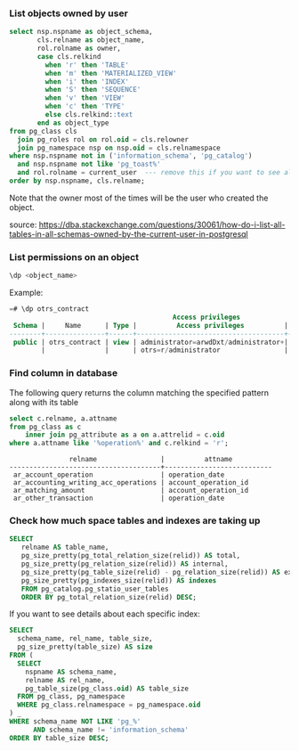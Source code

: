 ### List objects owned by user

```sql
select nsp.nspname as object_schema,
       cls.relname as object_name, 
       rol.rolname as owner, 
       case cls.relkind
         when 'r' then 'TABLE'
         when 'm' then 'MATERIALIZED_VIEW'
         when 'i' then 'INDEX'
         when 'S' then 'SEQUENCE'
         when 'v' then 'VIEW'
         when 'c' then 'TYPE'
         else cls.relkind::text
       end as object_type
from pg_class cls
  join pg_roles rol on rol.oid = cls.relowner
  join pg_namespace nsp on nsp.oid = cls.relnamespace
where nsp.nspname not in ('information_schema', 'pg_catalog')
  and nsp.nspname not like 'pg_toast%'
  and rol.rolname = current_user  --- remove this if you want to see all objects
order by nsp.nspname, cls.relname;
```

Note that the owner most of the times will be the user who created the object. 

source: https://dba.stackexchange.com/questions/30061/how-do-i-list-all-tables-in-all-schemas-owned-by-the-current-user-in-postgresql

### List permissions on an object

```sql
\dp <object_name>
```

Example:

```sql
=# \dp otrs_contract
                                         Access privileges
 Schema |     Name      | Type |          Access privileges          | Column privileges | Policies
--------+---------------+------+-------------------------------------+-------------------+----------
 public | otrs_contract | view | administrator=arwdDxt/administrator+|                   |
        |               |      | otrs=r/administrator                |                   |
```

### Find column in database

The following query returns the column matching the specified pattern along with its table

```sql
select c.relname, a.attname
from pg_class as c
    inner join pg_attribute as a on a.attrelid = c.oid
where a.attname like '%operation%' and c.relkind = 'r';
```
```
               relname                |          attname          
--------------------------------------+---------------------------
 ar_account_operation                 | operation_date
 ar_accounting_writing_acc_operations | account_operation_id
 ar_matching_amount                   | account_operation_id
 ar_other_transaction                 | operation_date
```

### Check how much space tables and indexes are taking up

```sql
SELECT
   relname AS table_name,
   pg_size_pretty(pg_total_relation_size(relid)) AS total,
   pg_size_pretty(pg_relation_size(relid)) AS internal,
   pg_size_pretty(pg_table_size(relid) - pg_relation_size(relid)) AS external,
   pg_size_pretty(pg_indexes_size(relid)) AS indexes
   FROM pg_catalog.pg_statio_user_tables
   ORDER BY pg_total_relation_size(relid) DESC;
```

If you want to see details about each specific index:

```sql
SELECT
  schema_name, rel_name, table_size,
  pg_size_pretty(table_size) AS size
FROM (
  SELECT
    nspname AS schema_name,
    relname AS rel_name,
    pg_table_size(pg_class.oid) AS table_size
  FROM pg_class, pg_namespace
  WHERE pg_class.relnamespace = pg_namespace.oid
) _
WHERE schema_name NOT LIKE 'pg_%'
      AND schema_name != 'information_schema'
ORDER BY table_size DESC;
```
